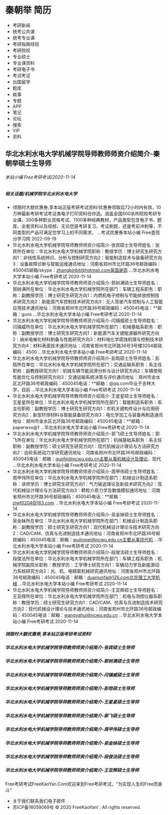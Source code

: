 # 秦朝举 简历
- 考研新闻
- 统考公共课
- 统考专业课
- 考研指南经验
- 考研院校
- 专业硕士
- 专业课资料
- 考研电子书
- 考试考证
- 出国留学
- 题库
- 故事
- 专题
- APP
- 笔记
- 论坛
- 搜索
- VIP
- 资料

## 华北水利水电大学机械学院导师教师师资介绍简介-秦朝举硕士生导师

###### 本站小编 Free考研考试/2020-11-14

##### 相关话题/机械学院华北水利水电大学
- 领限时大额优惠券,享本站正版考研考试资料!优惠券领取后72小时内有效，10万种最新考研考试考证类电子打印资料任你选。涵盖全国500余所院校考研专业课、200多种职业资格考试、1100多种经典教材，产品类型包含电子书、题库、全套资料以及视频，无论您是考研复习、考证刷题，还是考前冲刺等，不同类型的产品可满足您学习上的不同需求。 ...考试优惠券本站小编 Free壹佰分学习网 2022-09-19
- 华北水利水电大学机械学院导师教师师资介绍简介-张宾硕士生导师姓名：张宾所在单位：华北水利水电大学机械学院职称：教授学历：博士研究生研究方向1：非线性系统辨识、分析与控制研究方向2：智能制造技术与装备研究方向3：设备故障诊断与智能运维通讯地址：河南省郑州市北环路36号邮政编码：450045邮箱/skype：zhangbinbit@hotmail.com英国谢菲 ...华北水利水电大学本站小编 Free考研考试 2020-11-14
- 华北水利水电大学机械学院导师教师师资介绍简介-郭树满硕士生导师姓名：郭树满所在单位：华北水利水电大学机械学院所在部门：车辆工程系职务：职称：副教授学历：博士研究生研究方向1：内燃机电子控制与节能排放控制技术研究方向2：新能源汽车控制技术研究方向3：无人驾驶汽车控制与人工智能应用技术通讯地址：河南省郑州市北环路36号邮政编码：450045电话：**邮箱：guos ...华北水利水电大学本站小编 Free考研考试 2020-11-14
- 华北水利水电大学机械学院导师教师师资介绍简介-闫镇威硕士生导师姓名：闫镇威所在单位：华北水利水电大学机械学院所在部门：机械基础系职务：职称：副教授学历：博士研究生研究方向1：新能源汽车关键能源器件研究方向2：纳米电催化材料制备与性能研究方向3：材料电化学腐蚀机理与控制技术研究方向4：材料表面技术通讯地址：河南省郑州市北环路36号3号楼3204邮政编码：4500 ...华北水利水电大学本站小编 Free考研考试 2020-11-14
- 华北水利水电大学机械学院导师教师师资介绍简介-彭晗硕士生导师姓名：彭晗所在单位：华北水利水电大学机械学院所在部门：交通运输系职务：系主任职称：副教授研究方向1：机械车辆节能润滑分析与设计研究方向2：车辆使用性能优化与控制研究方向3：交通运输系统决策与评价通讯地址：郑州市金水区北环路36号邮政编码：450045电话：**邮箱：@qq.com毕业于吉林大学，目前 ...华北水利水电大学本站小编 Free考研考试 2020-11-14
- 华北水利水电大学机械学院导师教师师资介绍简介-王星星硕士生导师姓名：王星星所在单位：华北水利水电大学机械学院所在部门：智能制造系职务：系主任职称：副教授学历：博士研究生研究方向1：农机关键构件设计与应用研究方向2：新型钎焊材料与智能装备研究方向3：电化学加工与装备再制造通讯地址：郑州市金水区北环路36号邮政编码：450045电话：**邮箱：paperwxx@1 ...华北水利水电大学本站小编 Free考研考试 2020-11-14
- 华北水利水电大学机械学院导师教师师资介绍简介-郭飞硕士生导师姓名：郭飞所在单位：华北水利水电大学机械学院所在部门：机械基础系职务：系主任职称：副教授学历：硕士研究生研究方向1：现代机械设计理论与方法研究方向2：齿轮系统动力学研究通讯地址：河南省郑州市北环路36号邮政编码：450045电话：邮箱：guofei@ncwu.edu.cn主要从事机械设计及理论、现代 ...华北水利水电大学本站小编 Free考研考试 2020-11-14
- 华北水利水电大学机械学院导师教师师资介绍简介-周甲伟硕士生导师姓名：周甲伟所在单位：华北水利水电大学机械学院所在部门：机械设计制造系职称：讲师学历：博士研究生研究方向1：气力输送理论及新技术研究方向2：现代机械设计理论与方法研究方向3：颗粒介质力学及数值模拟通讯地址：河南省郑州市北环路36号邮政编码：450045电话：**邮箱：zjwf0204@163.com ...华北水利水电大学本站小编 Free考研考试 2020-11-14
- 华北水利水电大学机械学院导师教师师资介绍简介-吴金妹硕士生导师姓名：吴金妹所在单位：华北水利水电大学机械学院所在部门：机械设计制造系职称：副教授学历：硕士研究生研究方向1：现代机械设计理论与技术研究方向2：CAD/CAM、仿真与先进制造技术通讯地址：河南省郑州市北环路36号邮政编码：450045电话：邮箱：wujinmei@ncwu.edu.cn主要从事现代机 ...华北水利水电大学本站小编 Free考研考试 2020-11-14
- 华北水利水电大学机械学院导师教师师资介绍简介-段俊法硕士生导师姓名：段俊法所在单位：华北水利水电大学机械学院所在部门：车辆工程系职务：机械学院副院长职称：教授学历：工学博士研究方向1：车辆动力学及新能源动力系统研究方向2：光、机、电精密机械研究通讯地址：河南省郑州市北环路36号邮政编码：450045电话：邮箱：duanjunfa@126.com北京理工大学机械 ...华北水利水电大学本站小编 Free考研考试 2020-11-14
- 华北水利水电大学机械学院导师教师师资介绍简介-王亚辉硕士生导师姓名：王亚辉所在单位：华北水利水电大学机械学院所在部门：机电与测控仪器系职称：教授学历：硕士研究生研究方向1：CAD/CAM、仿真与先进制造技术研究方向2：现代机械设计理论与技术通讯地址：河南省郑州市北环路36号邮政编码：450045电话：邮箱：wangyahui@ncwu.edu.cn ...华北水利水电大学本站小编 Free考研考试 2020-11-14

##### 领限时大额优惠券,享本站正版考研考试资料!

##### 华北水利水电大学机械学院导师教师师资介绍简介-张宾硕士生导师

##### 华北水利水电大学机械学院导师教师师资介绍简介-郭树满硕士生导师

##### 华北水利水电大学机械学院导师教师师资介绍简介-闫镇威硕士生导师

##### 华北水利水电大学机械学院导师教师师资介绍简介-彭晗硕士生导师

##### 华北水利水电大学机械学院导师教师师资介绍简介-王星星硕士生导师

##### 华北水利水电大学机械学院导师教师师资介绍简介-郭飞硕士生导师

##### 华北水利水电大学机械学院导师教师师资介绍简介-周甲伟硕士生导师

##### 华北水利水电大学机械学院导师教师师资介绍简介-吴金妹硕士生导师

##### 华北水利水电大学机械学院导师教师师资介绍简介-段俊法硕士生导师

##### 华北水利水电大学机械学院导师教师师资介绍简介-王亚辉硕士生导师
Free考研考试FreeKaoYan.Com欢迎来到Free考研考试，"为实现人生的Free而奋斗"
- 关于我们联系我们电子邮件
- 苏ICP备16059069号
© 2020 FreeKaoYan! . All rights reserved.
